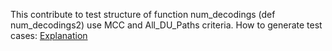 This contribute to test structure of function num_decodings (def num_decodings2) use MCC and All_DU_Paths criteria. 
How to generate test cases: [Explanation](https://docs.google.com/document/d/1t-OMndskBJD51FTIP6kNb3gwONfC2wyvuVVvOJHQw3w/edit?usp=sharing)
